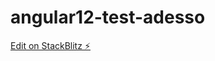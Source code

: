 # angular12-test-adesso

[Edit on StackBlitz ⚡️](https://stackblitz.com/edit/angular12-bootstrap-gywjnb)